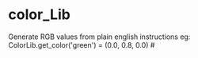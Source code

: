 # color_Lib
Generate RGB values from plain english instructions eg:  ColorLib.get_color('green') = (0.0, 0.8, 0.0) #
